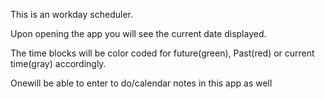 This is an workday scheduler.

Upon opening the app you will see the current date displayed.

The time blocks will be color coded for future(green), Past(red) or current time(gray) accordingly.

Onewill be able to enter to do/calendar notes in this app as well